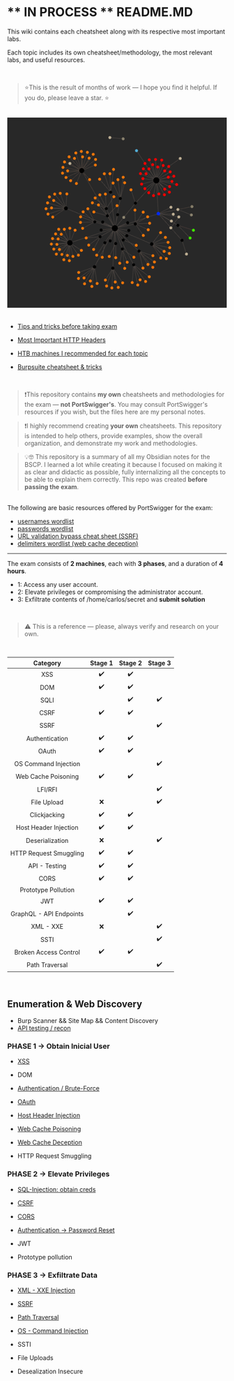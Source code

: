 # ** IN PROCESS ** README.MD

This wiki contains each cheatsheet along with its respective most important labs.

Each topic includes its own cheatsheet/methodology, the most relevant labs, and useful resources.

<br>

>⭐This is the result of months of work — I hope you find it helpful. If you do, please leave a star. ⭐

<br>

<div style="text-align: center;">
  <img src="/04-Screenshots/obsidian.png" alt="Screenshot1" width="800">
</div>

<br>

- [Tips and tricks before taking exam](/03-Extra/TIPS.md)

- [Most Important HTTP Headers](/03-Extra/HTTP-HEADERS.md)

- [HTB machines I recommended for each topic](/03-Extra/HTB-machines.md)

- [Burpsuite cheatsheet & tricks](/03-Extra/Burpsuite-CHEATSHEET.md)

<br>

> ❗This repository contains **my own** cheatsheets and methodologies for the exam — **not PortSwigger's**. You may consult PortSwigger's resources if you wish, but the files here are my personal notes.

> ❗I highly recommend creating **your own** cheatsheets. This repository is intended to help others, provide examples, show the overall organization, and demonstrate my work and methodologies.

> 💡🤓 This repository is a summary of all my Obsidian notes for the BSCP. I learned a lot while creating it because I focused on making it as clear and didactic as possible, fully internalizing all the concepts to be able to explain them correctly. This repo was created **before passing the exam**.

<br>
The following are basic resources offered by PortSwigger for the exam:

- [usernames wordlist](https://portswigger.net/web-security/authentication/auth-lab-usernames)  
- [passwords wordlist](https://portswigger.net/web-security/authentication/auth-lab-passwords)  
- [URL validation bypass cheat sheet (SSRF)](https://portswigger.net/web-security/ssrf/url-validation-bypass-cheat-sheet)  
- [delimiters wordlist (web cache deception)](https://portswigger.net/web-security/web-cache-deception/wcd-lab-delimiter-list)

---

The exam consists of **2 machines**, each with **3 phases**, and a duration of **4 hours**.
  - 1: Access any user account.
  - 2: Elevate privileges or compromising the administrator account.
  - 3: Exfiltrate contents of /home/carlos/secret and **submit solution**

 <br>

> ⚠️ This is a reference — please, always verify and research on your own.

<br>

<div align="center">
  
|         Category        | Stage 1 | Stage 2 | Stage 3 |
| :---------------------: | :-----: | :-----: | :-----: |
|           XSS           |    ✔️   |    ✔️   |         |
|           DOM           |    ✔️   |    ✔️   |         |
|           SQLI          |         |    ✔️   |    ✔️   |
|           CSRF          |    ✔️   |    ✔️   |         |
|           SSRF          |         |         |    ✔️   |
|      Authentication     |    ✔️     |   ✔️      |         |
|          OAuth          |      ✔️   |✔️         |         |
|   OS Command Injection  |         |         |    ✔️   |
|   Web Cache Poisoning   |    ✔️     |    ✔️     |         |
|         LFI/RFI         |         |         |     ✔️    |
|       File Upload       |    ❌     |         |    ✔️     |
|       Clickjacking      |  ✔️       |     ✔️    |         |
|  Host Header Injection  |    ✔️     |   ✔️      |         |
|     Deserialization     |   ❌      |         |     ✔️    |
|  HTTP Request Smuggling |     ✔️    |   ✔️     |         |
|      API - Testing      |  ✔️       |   ✔️      |         |
|           CORS          |    ✔️     |    ✔️    |         |
|   Prototype Pollution   |         |         |         |
|           JWT           |      ✔️   |    ✔️     |         |
| GraphQL - API Endpoints |         |    ✔️     |         |
|        XML - XXE        |    ❌     |         |   ✔️     |
|           SSTI          |         |         |    ✔️     |
|  Broken Access Control  |    ✔️     |   ✔️      |         |
|  Path Traversal  |         |         |  ✔️       |


</div>

<br>




## Enumeration & Web Discovery

- Burp Scanner && Site Map && Content Discovery
- [API testing / recon](01-All-Topics/API-testing/01-CHEATSHEET+LABS.md)

### PHASE 1 → Obtain Inicial User

- [XSS]((01-All-Topics/XSS/01-CHEATSHEET+LABS.md))
- DOM
- [Authentication / Brute-Force](01-All-Topics/Authentication/01-CHEATSHEET+LABS.md)
- [OAuth](01-All-Topics/OAuth/01-CHEATSHEET+LABS.md)
- [Host Header Injection](01-All-Topics/Host-Header-Injection/01-CHEATSHEET+LABS.md)
- [Web Cache Poisoning](01-All-Topics/Web-Cache-Poisoning/01-CHEATSHEET+LABS.md)
- [Web Cache Deception](01-All-Topics/Web-Cache-Deception/01-CHEATSHEET+LABS.md)


- HTTP Request Smuggling

### PHASE 2 → Elevate Privileges 

- [SQL-Injection: obtain creds](01-All-Topics/SQL-Injection/01-CHEATSHEET+LABS.md)
- [CSRF](01-All-Topics/CSRF/01-CHEATSHEET+LABS.md) 
- [CORS](01-All-Topics/CORS/01-CHEATSHEET+LABS.md)

- [Authentication -> Password Reset](01-All-Topics/Authentication/01-CHEATSHEET+LABS.md)

- JWT
- Prototype pollution

### PHASE 3 → Exfiltrate Data

- [XML - XXE Injection](01-All-Topics/XML-XXE-Injection/01-CHEATSHEET+LABS.md)
- [SSRF](01-All-Topics/SSRF/01-CHEATSHEET+LABS.MD)
- [Path Traversal](/01-All-Topics/Path-Traversal/01-CHEATSHEET+LABS.md)
- [OS - Command Injection](/01-All-Topics/OS-Injection/01-CHEATSHEET+LABS.md)

- SSTI
- File Uploads
- Desealization Insecure

